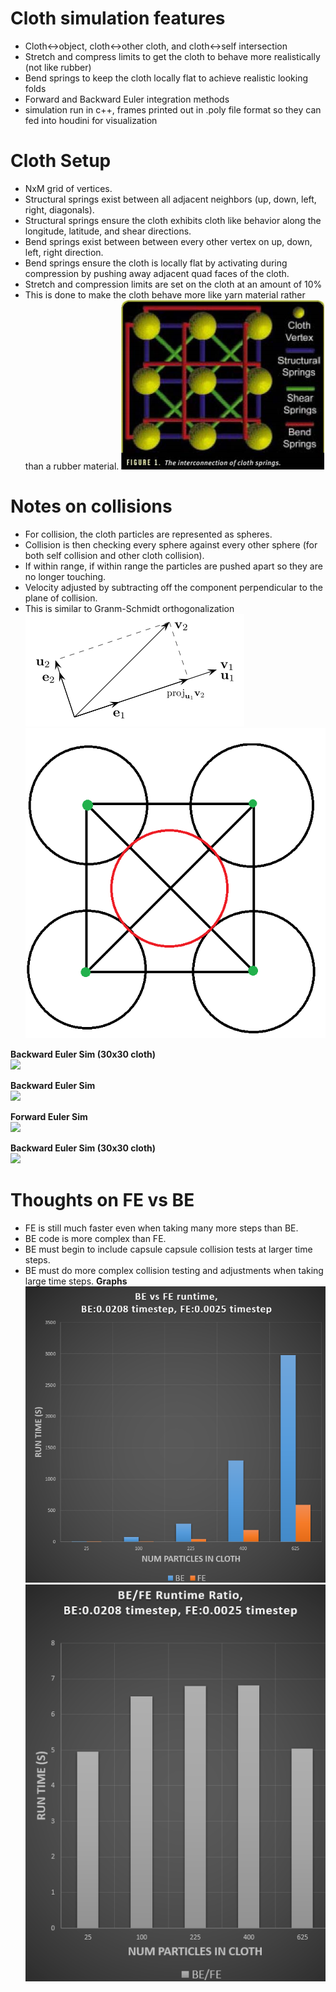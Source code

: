 # Cloth simulation features
* Cloth<->object, cloth<->other cloth, and cloth<->self intersection
* Stretch and compress limits to get the cloth to behave more realistically (not like rubber)
* Bend springs to keep the cloth locally flat to achieve realistic looking folds
* Forward and Backward Euler integration methods
* simulation run in c++, frames printed out in .poly file format so they can fed into houdini for visualization

# Cloth Setup
* NxM grid of vertices. 
* Structural springs exist between all adjacent neighbors (up, down, left, right, diagonals).
* Structural springs ensure the cloth exhibits cloth like behavior along the longitude, latitude, and shear directions.
* Bend springs exist between between every other vertex on up, down, left, right direction. 
* Bend springs ensure the cloth is locally flat by activating during compression by pushing away adjacent quad faces of the cloth.
* Stretch and compression limits are set on the cloth at an amount of 10% 
* This is done to make the cloth behave more like yarn material rather than a rubber material.
![](clothSetup.png)

# Notes on collisions
* For collision, the cloth particles are represented as spheres. 
* Collision is then checking every sphere against every other sphere (for both self collision and other cloth collision).
* If within range, if within range the particles are pushed apart so they are no longer touching.
* Velocity adjusted by subtracting off the component perpendicular to the plane of collision.
* This is similar to Granm-Schmidt orthogonalization
![](GramSchmidt.png)
![](collisionCloth.png)


**Backward Euler Sim (30x30 cloth)**<br />
![](BE3.gif)

**Backward Euler Sim**<br />
![](BE.gif)

**Forward Euler Sim**<br />
![](FE.gif)

**Backward Euler Sim (30x30 cloth)**<br />
![](BE3.gif)

# Thoughts on FE vs BE
* FE is still much faster even when taking many more steps than BE.
* BE code is more complex than FE.
* BE must begin to include capsule capsule collision tests at larger time steps.
* BE must do more complex collision testing and adjustments when taking large time steps.
**Graphs**<br />
![](graph1.png)
![](graph2.png)

